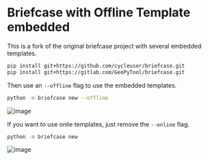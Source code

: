 # Briefcase with Offline Template embedded 

This is a fork of the original briefcase project with several embedded templates.

```Bash
pip install git+https://github.com/cycleuser/briefcase.git
pip install git+https://gitlab.com/GeoPyTool/briefcase.git
```

Then use an `--offline` flag to use the embedded templates.

```Bash
python -m briefcase new --offline
```

![image](https://github.com/cycleuser/briefcase/assets/6130092/31269588-c663-4431-8d8d-84c81d7c5c1f)


If you want to use onlie templates, just remove the `--online` flag.

```Bash
python -m briefcase new
```
![image](https://github.com/cycleuser/briefcase/assets/6130092/e008a59e-5dad-4f27-95a3-f12b13af61a8)
